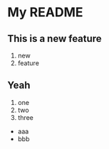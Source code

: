 My README
=========

This is a new feature
---------------------
1. new
1. feature

Yeah
----

1. one
1. two
1. three

* aaa
* bbb
